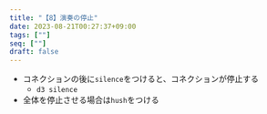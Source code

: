 ```yaml
---
title: "【8】演奏の停止"
date: 2023-08-21T00:27:37+09:00
tags: [""]
seq: [""]
draft: false
---
```


- コネクションの後に`silence`をつけると、コネクションが停止する
  - `d3 silence`
- 全体を停止させる場合は`hush`をつける　